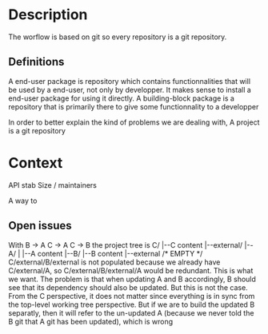 # Description #
The worflow is based on git so every repository is a git repository.

## Definitions ##
A end-user package is repository which contains functionnalities that will be used by a end-user, not only by developper. It makes sense to install a end-user package for using it directly.
A building-block package is a repository that is primarily there to give some functionnality to a developper


In order to better explain the kind of problems we are dealing with, 
A project is a git repository 

# Context #

API stab
Size / maintainers

A way to 


## Open issues ##
With
B -> A
C -> A
C -> B
the project tree is
C/
|--C content
|--external/
   |--A/
   |  |--A content
   |--B/
      |--B content
      |--external
         /* EMPTY */
C/external/B/external is not populated because we already have C/external/A, so C/external/B/external/A would be redundant.
This is what we want. The problem is that when updating A and B accordingly, B should see that its dependency should also be updated. But this is not the case.
From the C perspective, it does not matter since everything is in sync from the top-level working tree perspective.
But if we are to build the updated B separatly, then it will refer to the un-updated A (because we never told the B git that A git has been updated), which is wrong
